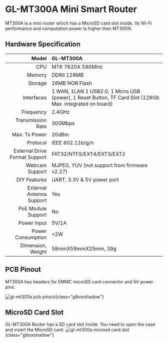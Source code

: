 #  GL-MT300A Mini Smart Router

MT300A is a mini router which has a MicroSD card slot inside. Its Wi-Fi performance and computation power is higher than MT300N.

##  Hardware Specification

|                         Model | GL-MT300A                                                    |
| ----------------------------: | :----------------------------------------------------------- |
|                           CPU | MTK 7620A 580MHz                                             |
|                        Memory | DDRII 128MB                                                  |
|                       Storage | 16MB NOR Flash                                               |
|                    Interfaces | 1 WAN, 1LAN 1 USB2.0, 1 Micro USB (power), 1 Reset Button, TF Card Slot (128Gb Max. integrated on board) |
|                     Frequency | 2.4GHz                                                       |
|             Transmission Rate | 300Mbps                                                      |
|                 Max. Tx Power | 20dBm                                                        |
|                      Protocol | IEEE 802.11b/g/n                                             |
| External Drive Format Support | FAT32/NTFS/EXT4/EXT3/EXT2                                    |
|                Webcam Support | MJPEG, YUV (not support from firmware v2.27)                 |
|                  DIY Features | UART, 3.3V & 5V power port                                   |
|      External Antenna Support | Yes                                                          |
|            PoE Module Support | No                                                           |
|                   Power Input | 5V/1A                                                        |
|             Power Consumption | <2W                                                          |
|             Dimension, Weight | 58mmX58mmX25mm, 39g                                          |

## PCB Pinout

MT300A has headers for EMMC microSD card connector and 5V power pins. 

![gl-mt300a pcb pinout](https://static.gl-inet.com/docs/en/2.x/hardware/mt300a/src/pinout_mt300A.jpg){class="glboxshadow"} 

## MicroSD Card Slot
GL-MT300A Router has a SD card slot inside. You need to open the case and insert the MicroSD card. 
![gl-mt300a microsd card slot](https://static.gl-inet.com/docs/en/2.x/hardware/mt300a/src/mt300A_1000x1000_41.jpg){class="glboxshadow"}
